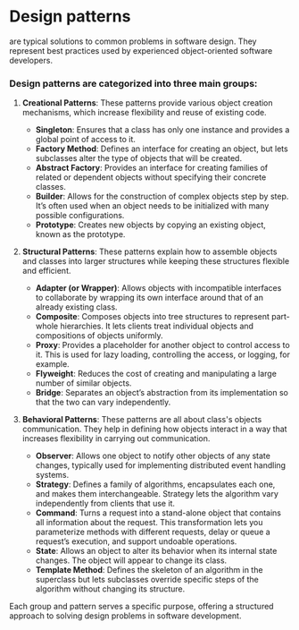 # Design patterns
are typical solutions to common problems in software design. They represent best practices used by
experienced object-oriented software developers.

### Design patterns are categorized into three main groups:

1. **Creational Patterns**: These patterns provide various object creation mechanisms, which increase flexibility and
   reuse of existing code.
    - **Singleton**: Ensures that a class has only one instance and provides a global point of access to it.
    - **Factory Method**: Defines an interface for creating an object, but lets subclasses alter the type of objects
      that will be created.
    - **Abstract Factory**: Provides an interface for creating families of related or dependent objects without
      specifying their concrete classes.
    - **Builder**: Allows for the construction of complex objects step by step. It’s often used when an object needs to
      be initialized with many possible configurations.
    - **Prototype**: Creates new objects by copying an existing object, known as the prototype.

2. **Structural Patterns**: These patterns explain how to assemble objects and classes into larger structures while
   keeping these structures flexible and efficient.
    - **Adapter (or Wrapper)**: Allows objects with incompatible interfaces to collaborate by wrapping its own interface
      around that of an already existing class.
    - **Composite**: Composes objects into tree structures to represent part-whole hierarchies. It lets clients treat
      individual objects and compositions of objects uniformly.
    - **Proxy**: Provides a placeholder for another object to control access to it. This is used for lazy loading,
      controlling the access, or logging, for example.
    - **Flyweight**: Reduces the cost of creating and manipulating a large number of similar objects.
    - **Bridge**: Separates an object’s abstraction from its implementation so that the two can vary independently.

3. **Behavioral Patterns**: These patterns are all about class's objects communication. They help in defining how
   objects interact in a way that increases flexibility in carrying out communication.
    - **Observer**: Allows one object to notify other objects of any state changes, typically used for implementing
      distributed event handling systems.
    - **Strategy**: Defines a family of algorithms, encapsulates each one, and makes them interchangeable. Strategy lets
      the algorithm vary independently from clients that use it.
    - **Command**: Turns a request into a stand-alone object that contains all information about the request. This
      transformation lets you parameterize methods with different requests, delay or queue a request’s execution, and
      support undoable operations.
    - **State**: Allows an object to alter its behavior when its internal state changes. The object will appear to
      change its class.
    - **Template Method**: Defines the skeleton of an algorithm in the superclass but lets subclasses override specific
      steps of the algorithm without changing its structure.

Each group and pattern serves a specific purpose, offering a structured approach to solving design problems in software
development.